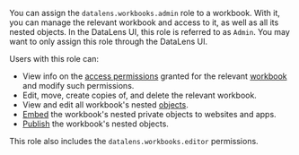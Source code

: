You can assign the `datalens.workbooks.admin` role to a workbook. With it, you can manage the relevant workbook and access to it, as well as all its nested objects. In the DataLens UI, this role is referred to as `Admin`. You may want to only assign this role through the DataLens UI.

Users with this role can:
* View info on the [access permissions](../../../iam/concepts/access-control/index.md) granted for the relevant [workbook](../../../datalens/workbooks-collections/index.md) and modify such permissions.
* Edit, move, create copies of, and delete the relevant workbook.
* View and edit all workbook's nested [objects](../../../datalens/concepts/index.md#component-interrelation).
* [Embed](../../../datalens/security/private-embedded-objects.md) the workbook's nested private objects to websites and apps.
* [Publish](../../../datalens/concepts/datalens-public.md#how-to-publish) the workbook's nested objects.

This role also includes the `datalens.workbooks.editor` permissions.
